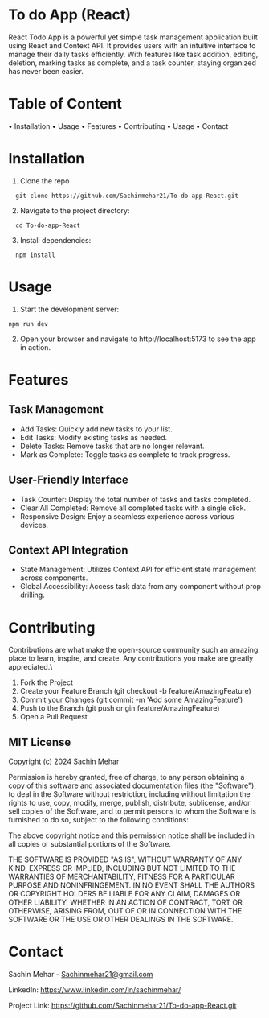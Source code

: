# To do App (React)

React Todo App is a powerful yet simple task management application built using React and Context API. It provides users with an intuitive interface to manage their daily tasks efficiently. With features like task addition, editing, deletion, marking tasks as complete, and a task counter, staying organized has never been easier.

# Table of Content 
 
 • Installation
 • Usage
 • Features
 • Contributing
 • Usage
 • Contact


# Installation

1. Clone the repo

```
  git clone https://github.com/Sachinmehar21/To-do-app-React.git
```
2. Navigate to the project directory:

```
  cd To-do-app-React
```
3. Install dependencies:

```
  npm install
```


# Usage

1. Start the development server:
``` 
npm run dev
```
2. Open your browser and navigate to http://localhost:5173 to see the app in action.
 

# Features
 
## Task Management

- Add Tasks: Quickly add new tasks to your list.
- Edit Tasks: Modify existing tasks as needed.
- Delete Tasks: Remove tasks that are no longer relevant.
- Mark as Complete: Toggle tasks as complete to track progress.

## User-Friendly Interface

- Task Counter: Display the total number of tasks and tasks completed.
- Clear All Completed: Remove all completed tasks with a single click.
- Responsive Design: Enjoy a seamless experience across various devices.
## Context API Integration
- State Management: Utilizes Context API for efficient state management across components.
- Global Accessibility: Access task data from any component without prop drilling.

# Contributing

Contributions are what make the open-source community such an amazing place to learn, inspire, and create. Any contributions you make are greatly appreciated.\

1. Fork the Project
2. Create your Feature Branch (git checkout -b feature/AmazingFeature)
3. Commit your Changes (git commit -m 'Add some AmazingFeature')
4. Push to the Branch (git push origin feature/AmazingFeature)
5. Open a Pull Request
## MIT License

Copyright (c) 2024 Sachin Mehar

Permission is hereby granted, free of charge, to any person obtaining a copy
of this software and associated documentation files (the "Software"), to deal
in the Software without restriction, including without limitation the rights
to use, copy, modify, merge, publish, distribute, sublicense, and/or sell
copies of the Software, and to permit persons to whom the Software is
furnished to do so, subject to the following conditions:

The above copyright notice and this permission notice shall be included in all
copies or substantial portions of the Software.

THE SOFTWARE IS PROVIDED "AS IS", WITHOUT WARRANTY OF ANY KIND, EXPRESS OR
IMPLIED, INCLUDING BUT NOT LIMITED TO THE WARRANTIES OF MERCHANTABILITY,
FITNESS FOR A PARTICULAR PURPOSE AND NONINFRINGEMENT. IN NO EVENT SHALL THE
AUTHORS OR COPYRIGHT HOLDERS BE LIABLE FOR ANY CLAIM, DAMAGES OR OTHER
LIABILITY, WHETHER IN AN ACTION OF CONTRACT, TORT OR OTHERWISE, ARISING FROM,
OUT OF OR IN CONNECTION WITH THE SOFTWARE OR THE USE OR OTHER DEALINGS IN THE
SOFTWARE.


# Contact

Sachin Mehar - Sachinmehar21@gmail.com

LinkedIn: https://www.linkedin.com/in/sachinmehar/

Project Link: https://github.com/Sachinmehar21/To-do-app-React.git

